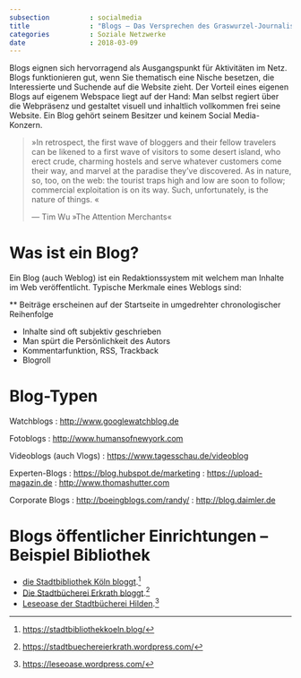 ```yaml
---
subsection          : socialmedia
title               : "Blogs – Das Versprechen des Graswurzel-Journalismus"
categories          : Soziale Netzwerke
date                : 2018-03-09
---
```

Blogs eignen sich hervorragend als Ausgangspunkt für Aktivitäten im
Netz. Blogs funktionieren gut, wenn Sie thematisch eine Nische besetzen,
die Interessierte und Suchende auf die Website zieht. Der Vorteil eines
eigenen Blogs auf eigenem Webspace liegt auf der Hand: Man selbst
regiert über die Webpräsenz und gestaltet visuell und inhaltlich
vollkommen frei seine Website. Ein Blog gehört seinem Besitzer und
keinem Social Media-Konzern.
<!-- readmore -->

> »In retrospect, the first wave of bloggers and their fellow travelers
> can be likened to a first wave of visitors to some desert island, who
> erect crude, charming hostels and serve whatever customers come their
> way, and marvel at the paradise they’ve discovered. As in nature, so,
> too, on the web: the tourist traps high and low are soon to follow;
> commercial exploitation is on its way. Such, unfortunately, is the
> nature of things. «
> 
> —  Tim Wu »The Attention Merchants« 

# Was ist ein Blog?

Ein Blog (auch Weblog) ist ein Redaktionssystem mit welchem man Inhalte
im Web veröffentlicht. Typische Merkmale eines Weblogs sind:

** Beiträge erscheinen auf der Startseite in umgedrehter chronologischer Reihenfolge
* Inhalte sind oft subjektiv geschrieben
* Man spürt die Persönlichkeit des Autors
* Kommentarfunktion, RSS, Trackback
* Blogroll

# Blog-Typen

Watchblogs
:    <http://www.googlewatchblog.de>

Fotoblogs
:    <http://www.humansofnewyork.com>

Videoblogs (auch Vlogs)
:    <https://www.tagesschau.de/videoblog>

Experten-Blogs
:    <https://blog.hubspot.de/marketing>
:    <https://upload-magazin.de>
:    <http://www.thomashutter.com>

Corporate Blogs
:    <http://boeingblogs.com/randy/>
:    <http://blog.daimler.de>

# Blogs öffentlicher Einrichtungen – Beispiel Bibliothek

* [die Stadtbibliothek Köln
    bloggt](https://stadtbibliothekkoeln.blog/).[^1]
* [Die Stadtbücherei Erkrath
    bloggt](https://stadtbuechereierkrath.wordpress.com/).[^2]
* [Leseoase der Stadtbücherei
    Hilden](https://leseoase.wordpress.com/).[^3]

[^1]: https://stadtbibliothekkoeln.blog/
[^2]: https://stadtbuechereierkrath.wordpress.com/
[^3]: https://leseoase.wordpress.com/
